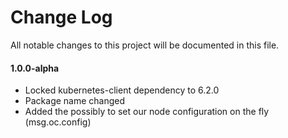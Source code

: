 # Change Log

All notable changes to this project will be documented in this file.

#### 1.0.0-alpha

- Locked kubernetes-client dependency to 6.2.0
- Package name changed
- Added the possibly to set our node configuration on the fly (msg.oc.config)